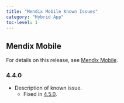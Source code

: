 ```yaml
---
title: "Mendix Mobile Known Issues"
category: "Hybrid App"
toc-level: 1
---
```


## Mendix Mobile

For details on this release, see [Mendix Mobile](index).

### 4.4.0

* Description of known issue.
  * Fixed in [4.5.0](index).
